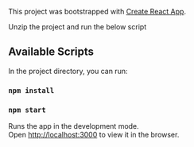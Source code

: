 This project was bootstrapped with [Create React App](https://github.com/facebookincubator/create-react-app).

Unzip the project and run the below script
## Available Scripts

In the project directory, you can run:

### `npm install`

### `npm start`

Runs the app in the development mode.<br>
Open [http://localhost:3000](http://localhost:3000) to view it in the browser.
